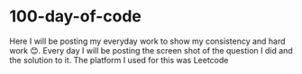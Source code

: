 # 100-day-of-code
Here I will be posting my everyday work to show my consistency and hard work 😊.
Every day I will be posting the screen shot of the question I did and the solution to it. 
The platform I used for this was Leetcode 

